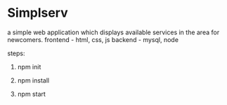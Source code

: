# Simplserv

a simple web application which displays available services in the area for newcomers.
frontend - html, css, js
backend - mysql, node

steps: 
1. npm init

2. npm install

3. npm start


